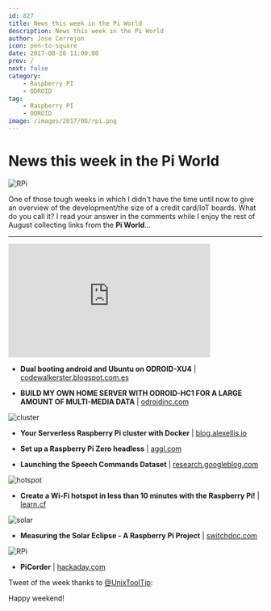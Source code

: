 ```yaml
---
id: 827
title: News this week in the Pi World
description: News this week in the Pi World
author: Jose Cerrejon
icon: pen-to-square
date: 2017-08-26 11:00:00
prev: /
next: false
category:
    - Raspberry PI
    - ODROID
tag:
    - Raspberry PI
    - ODROID
image: /images/2017/08/rpi.png
---
```


# News this week in the Pi World

![RPi](/images/2017/08/rpi.png)

One of those tough weeks in which I didn't have the time until now to give an overview of the development/the size of a credit card/IoT boards. What do you call it? I read your answer in the comments while I enjoy the rest of August collecting links from the **Pi World**...

---

<iframe width="400" height="225" src="https://www.youtube.com/embed/wbx4bDK9pCE?rel=0" frameborder="0" allowfullscreen></iframe>

-   **Dual booting android and Ubuntu on ODROID-XU4** | [codewalkerster.blogspot.com.es](https://codewalkerster.blogspot.com.es/2017/08/dual-booting-android-and-ubuntu-on.html)

-   **BUILD MY OWN HOME SERVER WITH ODROID-HC1 FOR A LARGE AMOUNT OF MULTI-MEDIA DATA** | [odroidinc.com](https://odroidinc.com/blogs/news/build-my-own-home-server-with-odroid-hc1-for-a-large-amount-of-multi-media-data1st-step)

![cluster](/images/2017/08/cluster.png)

-   **Your Serverless Raspberry Pi cluster with Docker** | [blog.alexellis.io](https://blog.alexellis.io/your-serverless-raspberry-pi-cluster/)

-   **Set up a Raspberry Pi Zero headless** | [aggl.com](https://www.gaggl.com/2017/08/set-up-a-raspberry-pi-zero-headless/)

-   **Launching the Speech Commands Dataset** | [research.googleblog.com](https://research.googleblog.com/2017/08/launching-speech-commands-dataset.html)

![hotspot](/images/2017/08/hotspot.png)

-   **Create a Wi-Fi hotspot in less than 10 minutes with the Raspberry Pi!** | [learn.cf](https://www.learn.cf/2017/08/create-wi-fi-hotspot-in-less-than-10.html)

![solar](/images/2017/08/solar.png)

-   **Measuring the Solar Eclipse - A Raspberry Pi Project** | [switchdoc.com](https://www.switchdoc.com/2017/08/measuring-the-solar-eclipse-a-raspberry-pi-project/)

![RPi](/images/2017/08/rpi.png)

-   **PiCorder** | [hackaday.com](https://hackaday.com/2017/08/18/picorder-raspberry-pi-stands-in-for-stone-knives-and-bearskins/)

Tweet of the week thanks to [@UnixToolTip](https://twitter.com/UnixToolTip):

Happy weekend!
